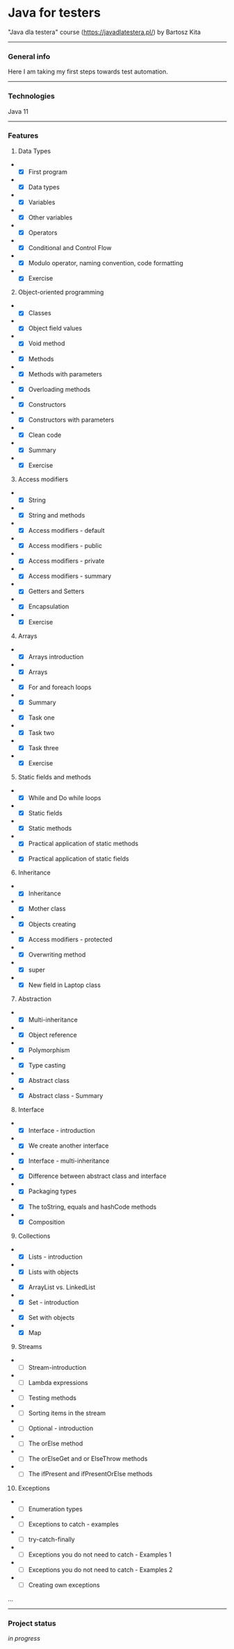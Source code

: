 # Java for testers
"Java dla testera" course (https://javadlatestera.pl/) by Bartosz Kita

*********************************
### General info
Here I am taking my first steps towards test automation.
**********************************

### Technologies

Java 11
**********************************

### Features

1. Data Types  
* -[x] First program
* -[x] Data types
* -[x] Variables
* -[x] Other variables
* -[x] Operators
* -[x] Conditional and Control Flow
* -[x] Modulo operator, naming convention, code formatting
* -[x] Exercise

2. Object-oriented programming

* -[x] Classes
* -[x] Object field values
* -[x] Void method
* -[x] Methods
* -[x] Methods with parameters
* -[x] Overloading methods
* -[x] Constructors
* -[x] Constructors with parameters
* -[x] Clean code
* -[x] Summary
* -[x] Exercise
    
3. Access modifiers

* -[x] String
* -[x] String and methods
* -[x] Access modifiers - default
* -[x] Access modifiers - public
* -[x] Access modifiers - private
* -[x] Access modifiers - summary
* -[x] Getters and Setters
* -[x] Encapsulation
* -[x] Exercise

4. Arrays

* -[x] Arrays introduction
* -[x] Arrays
* -[x] For and foreach loops
* -[x] Summary
* -[x] Task one
* -[x] Task two
* -[x] Task three
* -[x] Exercise
    
5. Static fields and methods

* -[x] While and Do while loops
* -[x] Static fields
* -[x] Static methods
* -[x] Practical application of static methods
* -[x] Practical application of static fields
    
6. Inheritance
 
* -[x] Inheritance
* -[x] Mother class
* -[x] Objects creating
* -[x] Access modifiers - protected
* -[x] Overwriting method
* -[x] super
* -[x] New field in Laptop class

7. Abstraction

* -[x] Multi-inheritance
* -[x] Object reference
* -[x] Polymorphism
* -[x] Type casting
* -[x] Abstract class
* -[x] Abstract class - Summary
    
8. Interface

* -[x] Interface - introduction
* -[x] We create another interface
* -[x] Interface - multi-inheritance
* -[x] Difference between abstract class and interface
* -[x] Packaging types
* -[x] The toString, equals and hashCode methods
* -[x] Composition

9. Collections

* -[x] Lists - introduction
* -[x] Lists with objects
* -[x] ArrayList vs. LinkedList
* -[x] Set - introduction
* -[x] Set with objects
* -[x] Map

9. Streams

* -[ ] Stream-introduction
* -[ ] Lambda expressions
* -[ ] Testing methods
* -[ ] Sorting items in the stream
* -[ ] Optional - introduction
* -[ ] The orElse method
* -[ ] The orElseGet and or ElseThrow methods
* -[ ] The ifPresent and ifPresentOrElse methods

10. Exceptions

* -[ ] Enumeration types
* -[ ] Exceptions to catch - examples
* -[ ] try-catch-finally
* -[ ] Exceptions you do not need to catch - Examples 1
* -[ ] Exceptions you do not need to catch - Examples 2
* -[ ] Creating own exceptions

...



*********************************
### Project status
_in progress_